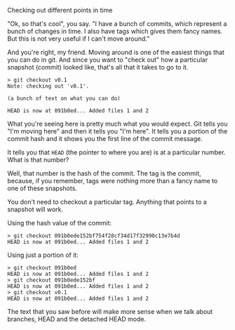  Checking out different points in time

"Ok, so that's cool", you say. "I have a bunch of commits, which represent a bunch of changes in time. I also have tags which gives them fancy names. But this is not very useful if I can't move around."

And you're right, my friend. Moving around is one of the easiest things that you can do in git. And since you want to "check out" how a particular snapshot (commit) looked like, that's all that it takes to go to it.

```console
> git checkout v0.1
Note: checking out 'v0.1'.

(a bunch of text on what you can do)

HEAD is now at 091b0ed... Added files 1 and 2
```

What you're seeing here is pretty much what you would expect. Git tells you "I'm moving here" and then it tells you "I'm here".  It tells you a portion of the commit hash and it shows you the first line of the commit message.

It tells you that `HEAD` (the pointer to where you are) is at a particular number. What is that number?

Well, that number is the hash of the commit. The tag is the commit, because, if you remember, tags were nothing more than a fancy name to one of these snapshots.

You don't need to checkout a particular tag. Anything that points to a snapshot will work.

Using the hash value of the commit:

```console
> git checkout 091b0ede152bf754f28cf34d17f32990c13e7b4d
HEAD is now at 091b0ed... Added files 1 and 2
```

Using just a portion of it:

```console
> git checkout 091b0ed
HEAD is now at 091b0ed... Added files 1 and 2
> git checkout 091b0ede152bf
HEAD is now at 091b0ed... Added files 1 and 2
> git checkout v0.1
HEAD is now at 091b0ed... Added files 1 and 2
```

The text that you saw before will make more sense when we talk about branches, HEAD and the detached HEAD mode.


